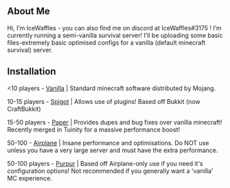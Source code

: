 ## About Me

Hi, I’m IceWaffles - you can also find me on discord at IceWaffles#3175 !
I’m currently running a semi-vanilla survival server!
I'll be uploading some basic files-extremely basic optimised configs for a vanilla (default minecraft survival) server.



## Installation

<10 players - [Vanilla](https://www.minecraft.net/en-us/download/server/) | Standard minecraft software distributed by Mojang.

10-15 players - [Spigot](https://www.spigotmc.org/) | Allows use of plugins! Based off Bukkit (now CraftBukkit) 

15-50 players - [Paper](https://papermc.io/) | Provides dupes and bug fixes over vanilla minecraft! Recently merged in Tuinity for a massive performance boost! <br />

50-100 - [Airplane](https://airplane.gg/) | Insane performance and optimisations. Do NOT use unless you have a very large server and must have the extra performance.

50-100 players - [Purpur](https://purpur.pl3x.net/downloads/) | Based off Airplane-only use if you need it's configuration options! Not recommended if you generally want a 'vanilla' MC experience. <br />
